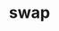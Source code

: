 ---
category: 4-letters
denotation: null
name: swap
reference_link: https://www.etymonline.com/word/swap
root_language: null
root_name: null
title: swap
type: free
word_sums:
- respelling: swap
  sum: 'Swap + '
---